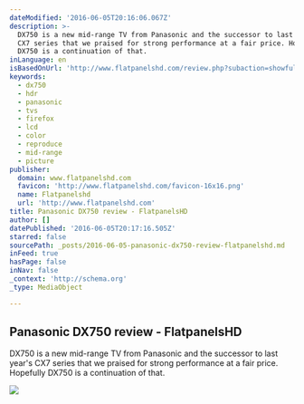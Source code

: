 ```yaml
---
dateModified: '2016-06-05T20:16:06.067Z'
description: >-
  DX750 is a new mid-range TV from Panasonic and the successor to last year's
  CX7 series that we praised for strong performance at a fair price. Hopefully
  DX750 is a continuation of that.
inLanguage: en
isBasedOnUrl: 'http://www.flatpanelshd.com/review.php?subaction=showfull&id=1464241293'
keywords:
  - dx750
  - hdr
  - panasonic
  - tvs
  - firefox
  - lcd
  - color
  - reproduce
  - mid-range
  - picture
publisher:
  domain: www.flatpanelshd.com
  favicon: 'http://www.flatpanelshd.com/favicon-16x16.png'
  name: Flatpanelshd
  url: 'http://www.flatpanelshd.com'
title: Panasonic DX750 review - FlatpanelsHD
author: []
datePublished: '2016-06-05T20:17:16.505Z'
starred: false
sourcePath: _posts/2016-06-05-panasonic-dx750-review-flatpanelshd.md
inFeed: true
hasPage: false
inNav: false
_context: 'http://schema.org'
_type: MediaObject

---
```

<article style=""><h1>Panasonic DX750 review - FlatpanelsHD</h1><p>DX750 is a new mid-range TV from Panasonic and the successor to last year's CX7 series that we praised for strong performance at a fair price. Hopefully DX750 is a continuation of that.</p><img src="http://www.flatpanelshd.com/pictures/panasonicdx750_hero_large_1.jpg" /></article>